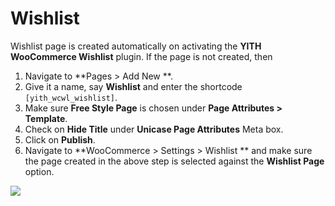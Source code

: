 # Wishlist

Wishlist page is created automatically on activating the **YITH WooCommerce Wishlist** plugin. If the page is not created, then

1. Navigate to **Pages > Add New **.
2. Give it a name, say **Wishlist** and enter the shortcode `[yith_wcwl_wishlist]`.
3. Make sure **Free Style Page** is chosen under **Page Attributes > Template**.
4. Check on **Hide Title** under **Unicase Page Attributes** Meta box.
5. Click on **Publish**.
6. Navigate to **WooCommerce > Settings > Wishlist ** and make sure the page created in the above step is selected against the **Wishlist Page** option.

![](http://transvelo.github.io/unicase/docs/images/page-wishlist.png)
